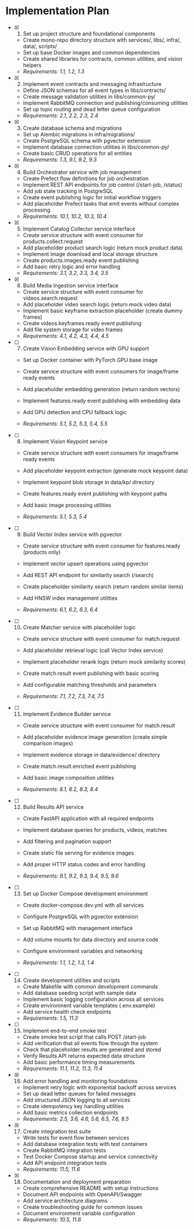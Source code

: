 # Implementation Plan

- [x] 1. Set up project structure and foundational components


  - Create mono-repo directory structure with services/, libs/, infra/, data/, scripts/
  - Set up base Docker images and common dependencies
  - Create shared libraries for contracts, common utilities, and vision helpers
  - _Requirements: 1.1, 1.2, 1.3_

- [x] 2. Implement event contracts and messaging infrastructure


  - Define JSON schemas for all event types in libs/contracts/
  - Create message validation utilities in libs/common-py/
  - Implement RabbitMQ connection and publishing/consuming utilities
  - Set up topic routing and dead letter queue configuration
  - _Requirements: 2.1, 2.2, 2.3, 2.4_

- [x] 3. Create database schema and migrations


  - Set up Alembic migrations in infra/migrations/
  - Create PostgreSQL schema with pgvector extension
  - Implement database connection utilities in libs/common-py/
  - Create basic CRUD operations for all entities
  - _Requirements: 1.3, 9.1, 9.2, 9.3_

- [x] 4. Build Orchestrator service with job management


  - Create Prefect flow definitions for job orchestration
  - Implement REST API endpoints for job control (/start-job, /status)
  - Add job state tracking in PostgreSQL
  - Create event publishing logic for initial workflow triggers
  - Add placeholder Prefect tasks that emit events without complex processing
  - _Requirements: 10.1, 10.2, 10.3, 10.4_

- [x] 5. Implement Catalog Collector service interface


  - Create service structure with event consumer for products.collect.request
  - Add placeholder product search logic (return mock product data)
  - Implement image download and local storage structure
  - Create products.images.ready event publishing
  - Add basic retry logic and error handling
  - _Requirements: 3.1, 3.2, 3.3, 3.4, 3.5_

- [x] 6. Build Media Ingestion service interface


  - Create service structure with event consumer for videos.search.request
  - Add placeholder video search logic (return mock video data)
  - Implement basic keyframe extraction placeholder (create dummy frames)
  - Create videos.keyframes.ready event publishing
  - Add file system storage for video frames
  - _Requirements: 4.1, 4.2, 4.3, 4.4, 4.5_



- [ ] 7. Create Vision Embedding service with GPU support
  - Set up Docker container with PyTorch GPU base image
  - Create service structure with event consumers for image/frame ready events
  - Add placeholder embedding generation (return random vectors)
  - Implement features.ready event publishing with embedding data
  - Add GPU detection and CPU fallback logic


  - _Requirements: 5.1, 5.2, 5.3, 5.4, 5.5_

- [ ] 8. Implement Vision Keypoint service
  - Create service structure with event consumers for image/frame ready events
  - Add placeholder keypoint extraction (generate mock keypoint data)
  - Implement keypoint blob storage in data/kp/ directory


  - Create features.ready event publishing with keypoint paths
  - Add basic image processing utilities
  - _Requirements: 5.1, 5.3, 5.4_

- [ ] 9. Build Vector Index service with pgvector
  - Create service structure with event consumer for features.ready (products only)


  - Implement vector upsert operations using pgvector
  - Add REST API endpoint for similarity search (/search)
  - Create placeholder similarity search (return random similar items)
  - Add HNSW index management utilities
  - _Requirements: 6.1, 6.2, 6.3, 6.4_



- [ ] 10. Create Matcher service with placeholder logic
  - Create service structure with event consumer for match.request
  - Add placeholder retrieval logic (call Vector Index service)
  - Implement placeholder rerank logic (return mock similarity scores)
  - Create match.result event publishing with basic scoring
  - Add configurable matching thresholds and parameters


  - _Requirements: 7.1, 7.2, 7.3, 7.4, 7.5_

- [ ] 11. Implement Evidence Builder service
  - Create service structure with event consumer for match.result
  - Add placeholder evidence image generation (create simple comparison images)
  - Implement evidence storage in data/evidence/ directory


  - Create match.result.enriched event publishing
  - Add basic image composition utilities
  - _Requirements: 8.1, 8.2, 8.3, 8.4_

- [ ] 12. Build Results API service
  - Create FastAPI application with all required endpoints


  - Implement database queries for products, videos, matches
  - Add filtering and pagination support
  - Create static file serving for evidence images
  - Add proper HTTP status codes and error handling
  - _Requirements: 9.1, 9.2, 9.3, 9.4, 9.5, 9.6_



- [ ] 13. Set up Docker Compose development environment
  - Create docker-compose.dev.yml with all services
  - Configure PostgreSQL with pgvector extension
  - Set up RabbitMQ with management interface
  - Add volume mounts for data directory and source code
  - Configure environment variables and networking

  - _Requirements: 1.1, 1.2, 1.3, 1.4_

- [ ] 14. Create development utilities and scripts
  - Create Makefile with common development commands
  - Add database seeding script with sample data
  - Implement basic logging configuration across all services
  - Create environment variable templates (.env.example)
  - Add service health check endpoints
  - _Requirements: 1.5, 11.3_

- [ ] 15. Implement end-to-end smoke test
  - Create smoke test script that calls POST /start-job
  - Add verification that all events flow through the system
  - Check that placeholder results are generated and stored
  - Verify Results API returns expected data structure
  - Add basic performance timing measurements
  - _Requirements: 11.1, 11.2, 11.3, 11.4_

- [x] 16. Add error handling and monitoring foundations

  - Implement retry logic with exponential backoff across services
  - Set up dead letter queues for failed messages
  - Add structured JSON logging to all services
  - Create idempotency key handling utilities
  - Add basic metrics collection endpoints
  - _Requirements: 2.5, 3.6, 4.6, 5.6, 6.5, 7.6, 8.5_

- [x] 17. Create integration test suite


  - Write tests for event flow between services
  - Add database integration tests with test containers
  - Create RabbitMQ integration tests
  - Test Docker Compose startup and service connectivity
  - Add API endpoint integration tests
  - _Requirements: 11.5, 11.6_

- [x] 18. Documentation and deployment preparation



  - Create comprehensive README with setup instructions
  - Document API endpoints with OpenAPI/Swagger
  - Add service architecture diagrams
  - Create troubleshooting guide for common issues
  - Document environment variable configuration
  - _Requirements: 10.5, 11.6_